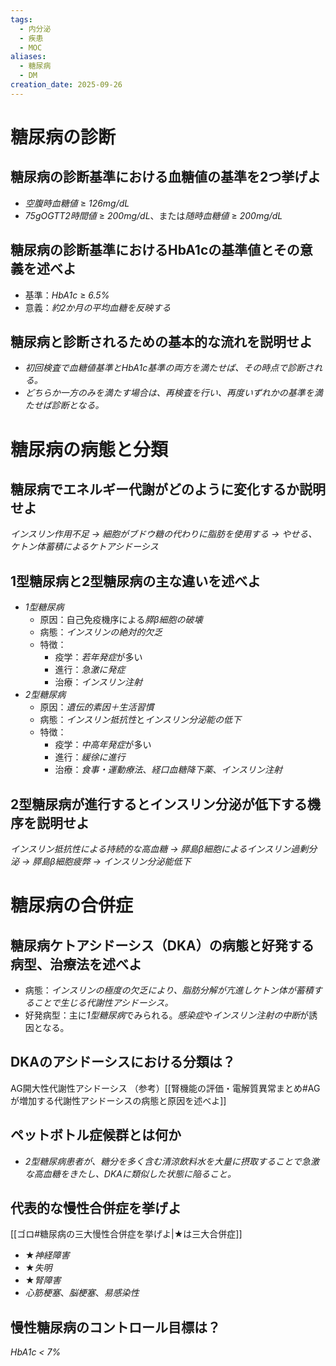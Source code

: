 ```yaml
---
tags:
  - 内分泌
  - 疾患
  - MOC
aliases:
  - 糖尿病
  - DM
creation_date: 2025-09-26
---
```

# 糖尿病の診断
## 糖尿病の診断基準における血糖値の基準を2つ挙げよ
- *空腹時血糖値* ≥ *126mg/dL*
- *75gOGTT2時間値* ≥ *200mg/dL*、または*随時血糖値* ≥ *200mg/dL*

## 糖尿病の診断基準におけるHbA1cの基準値とその意義を述べよ
- 基準：*HbA1c* ≥ *6.5%*
- 意義：*約2か月の平均血糖を反映する*

## 糖尿病と診断されるための基本的な流れを説明せよ
- *初回検査で血糖値基準とHbA1c基準の両方を満たせば、その時点で診断される。*
- *どちらか一方のみを満たす場合は、再検査を行い、再度いずれかの基準を満たせば診断となる。*

# 糖尿病の病態と分類
## 糖尿病でエネルギー代謝がどのように変化するか説明せよ
*インスリン作用不足 → 細胞がブドウ糖の代わりに脂肪を使用する → やせる、ケトン体蓄積によるケトアシドーシス*

## 1型糖尿病と2型糖尿病の主な違いを述べよ
- *1型糖尿病*
	- 原因：自己免疫機序による*膵β細胞の破壊* 
	- 病態：*インスリンの絶対的欠乏*
	- 特徴：
		- 疫学：*若年発症*が多い
		- 進行：*急激に発症*
		- 治療：*インスリン注射*
- *2型糖尿病*
	- 原因：*遺伝的素因＋生活習慣*
	- 病態：*インスリン抵抗性*と*インスリン分泌能の低下*
	- 特徴：
		- 疫学：*中高年発症*が多い
		- 進行：*緩徐に進行*
		- 治療：*食事・運動療法*、*経口血糖降下薬*、*インスリン注射*

## 2型糖尿病が進行するとインスリン分泌が低下する機序を説明せよ
*インスリン抵抗性による持続的な高血糖 → 膵島β細胞によるインスリン過剰分泌 → 膵島β細胞疲弊 → インスリン分泌能低下*

# 糖尿病の合併症
## 糖尿病ケトアシドーシス（DKA）の病態と好発する病型、治療法を述べよ
- 病態：*インスリンの極度の欠乏により、脂肪分解が亢進しケトン体が蓄積することで生じる代謝性アシドーシス。*
- 好発病型：主に*1型糖尿病*でみられる。*感染症*や*インスリン注射の中断*が誘因となる。

## DKAのアシドーシスにおける分類は？
AG開大性代謝性アシドーシス
（参考）[[腎機能の評価・電解質異常まとめ#AGが増加する代謝性アシドーシスの病態と原因を述べよ]]

## ペットボトル症候群とは何か
- *2型糖尿病患者が、糖分を多く含む清涼飲料水を大量に摂取することで急激な高血糖をきたし、DKAに類似した状態に陥ること。*

## 代表的な慢性合併症を挙げよ
[[ゴロ#糖尿病の三大慢性合併症を挙げよ|★は三大合併症]]
- ★*神経障害*
- ★*失明*
- ★*腎障害*
- *心筋梗塞*、*脳梗塞*、*易感染性*

## 慢性糖尿病のコントロール目標は？
*HbA1c < 7%*
